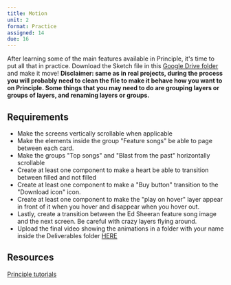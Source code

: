 ```yaml
---
title: Motion
unit: 2
format: Practice
assigned: 14
due: 16
---
```

After learning some of the main features available in Principle, it's time to put all that in practice. Download the Sketch file in this [Google Drive folder](https://drive.google.com/drive/folders/15MLy7o5rbB5r0ywceUscN53rqmnuTKUG) and make it move!
**Disclaimer: same as in real projects, during the process you will probably need to clean the file to make it behave how you want to on Principle. Some things that you may need to do are grouping layers or groups of layers, and renaming layers or groups.**

Requirements
--------

- Make the screens vertically scrollable when applicable
- Make the elements inside the group "Feature songs" be able to page between each card.
- Make the groups "Top songs" and "Blast from the past" horizontally scrollable
- Create at least one component to make a heart be able to transition between filled and not filled
- Create at least one component to make a "Buy button" transition to the "Download icon" icon.
- Create at least one component to make the "play on hover" layer appear in front of it when you hover and disappear when you hover out.
- Lastly, create a transition between the Ed Sheeran feature song image and the next screen. Be careful with crazy layers flying around.
- Upload the final video showing the animations in a folder with your name inside the Deliverables folder [HERE](https://drive.google.com/drive/folders/15MLy7o5rbB5r0ywceUscN53rqmnuTKUG)

Resources
--------
[Principle tutorials](https://principleformac.com/tutorial.html#scrolling-tabs)
